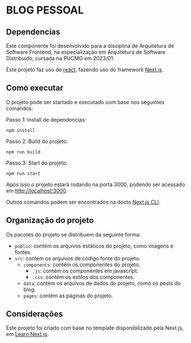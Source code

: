 # BLOG PESSOAL

## Dependencias

Este componente foi desenvolvido para a disciplina de Arquitetura de Software Frontend, na especialização em Arquitetura de Software Distribuido, cursada na PUCMG em 2023/01.

Este projeto faz uso de [react](https://react.dev/learn), fazendo uso do framework [Next.js](https://nextjs.org/docs).

## Como executar

O projeto pode ser startado e executado com base nos seguintes comandos:

Passo 1: Install de dependencias:
```shell
npm install
```
Passo 2: Build do projeto:
```shell
npm run build
```
Passo 3: Start do projeto:
```shell
npm run start
```

Após isso o projeto estará rodando na porta 3000, podendo ser acessado em [http://localhost:3000](http://localhost:3000).

Outros comandos podem ser encontrados na docto [Next.js CLI](https://nextjs.org/docs/pages/api-reference/next-cli).

## Organização do projeto

Os pacotes do projeto se distribuem da seguinte forma:
- `public`: contém os arquivos estáticos do projeto, como imagens e fontes.
- `src`: contém os arquivos de código fonte do projeto.
  - `components`: contém os componentes do projeto.
    - `.js`: contém os componentes em javascript.
    - `.css`: contém os estilos dos componentes.
  - `data`: contém os arquivos de dados do projeto, como os posts do blog.
  - `pages`: contém as páginas do projeto.

## Considerações

Este projeto foi criado com base no template disponibilizado pela Next.js, em [Learn Next.js](https://nextjs.org/learn/basics/create-nextjs-app).